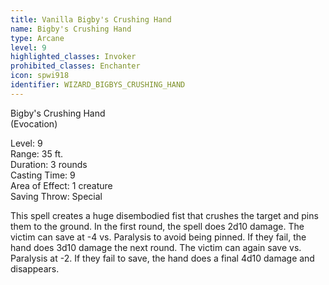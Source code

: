 ```yaml
---
title: Vanilla Bigby's Crushing Hand
name: Bigby's Crushing Hand
type: Arcane
level: 9
highlighted_classes: Invoker
prohibited_classes: Enchanter
icon: spwi918
identifier: WIZARD_BIGBYS_CRUSHING_HAND
---
```

Bigby's Crushing Hand  
(Evocation)  
  
Level: 9  
Range: 35 ft.  
Duration: 3 rounds  
Casting Time: 9  
Area of Effect: 1 creature  
Saving Throw: Special  
  
This spell creates a huge disembodied fist that crushes the target and pins them to the ground. In the first round, the spell does 2d10 damage. The victim can save at -4 vs. Paralysis to avoid being pinned. If they fail, the hand does 3d10 damage the next round. The victim can again save vs. Paralysis at -2. If they fail to save, the hand does a final 4d10 damage and disappears.  
